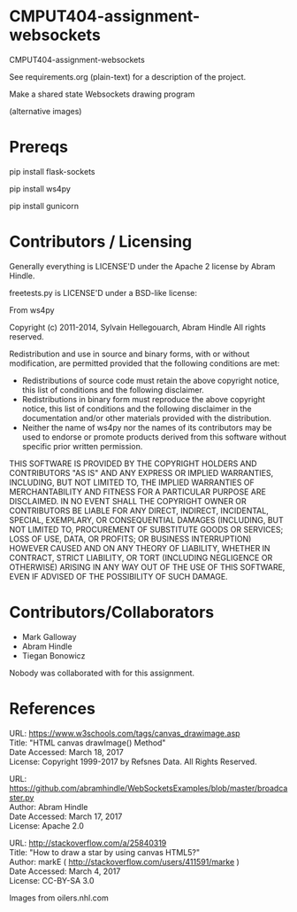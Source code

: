 CMPUT404-assignment-websockets
==============================

CMPUT404-assignment-websockets

See requirements.org (plain-text) for a description of the project.

Make a shared state Websockets drawing program

(alternative images)

Prereqs
=======

pip install flask-sockets

pip install ws4py

pip install gunicorn

Contributors / Licensing
========================

Generally everything is LICENSE'D under the Apache 2 license by Abram Hindle.

freetests.py is LICENSE'D under a BSD-like license:

From ws4py

Copyright (c) 2011-2014, Sylvain Hellegouarch, Abram Hindle
All rights reserved.

Redistribution and use in source and binary forms, with or without
modification, are permitted provided that the following conditions are met:

 * Redistributions of source code must retain the above copyright notice,
   this list of conditions and the following disclaimer.
 * Redistributions in binary form must reproduce the above copyright
   notice, this list of conditions and the following disclaimer in the
   documentation and/or other materials provided with the distribution.
 * Neither the name of ws4py nor the names of its contributors may be used
   to endorse or promote products derived from this software without
   specific prior written permission.

THIS SOFTWARE IS PROVIDED BY THE COPYRIGHT HOLDERS AND CONTRIBUTORS "AS IS"
AND ANY EXPRESS OR IMPLIED WARRANTIES, INCLUDING, BUT NOT LIMITED TO, THE
IMPLIED WARRANTIES OF MERCHANTABILITY AND FITNESS FOR A PARTICULAR PURPOSE
ARE DISCLAIMED. IN NO EVENT SHALL THE COPYRIGHT OWNER OR CONTRIBUTORS BE
LIABLE FOR ANY DIRECT, INDIRECT, INCIDENTAL, SPECIAL, EXEMPLARY, OR
CONSEQUENTIAL DAMAGES (INCLUDING, BUT NOT LIMITED TO, PROCUREMENT OF
SUBSTITUTE GOODS OR SERVICES; LOSS OF USE, DATA, OR PROFITS; OR BUSINESS
INTERRUPTION) HOWEVER CAUSED AND ON ANY THEORY OF LIABILITY, WHETHER IN
CONTRACT, STRICT LIABILITY, OR TORT (INCLUDING NEGLIGENCE OR OTHERWISE)
ARISING IN ANY WAY OUT OF THE USE OF THIS SOFTWARE, EVEN IF ADVISED OF THE
POSSIBILITY OF SUCH DAMAGE.

Contributors/Collaborators
============

* Mark Galloway
* Abram Hindle
* Tiegan Bonowicz

Nobody was collaborated with for this assignment.

References
============
URL: https://www.w3schools.com/tags/canvas_drawimage.asp  
Title: "HTML canvas drawImage() Method"  
Date Accessed: March 18, 2017  
License: Copyright 1999-2017 by Refsnes Data. All Rights Reserved.  

URL: https://github.com/abramhindle/WebSocketsExamples/blob/master/broadcaster.py  
Author: Abram Hindle  
Date Accessed: March 17, 2017  
License: Apache 2.0  

URL: http://stackoverflow.com/a/25840319  
Title: "How to draw a star by using canvas HTML5?"  
Author: markE ( http://stackoverflow.com/users/411591/marke )  
Date Accessed: March 4, 2017  
License: CC-BY-SA 3.0  

Images from oilers.nhl.com